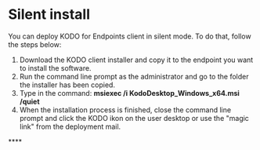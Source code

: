 # Silent install

You can deploy KODO for Endpoints client in silent mode. To do that, follow the steps below:

1. Download the KODO client installer and copy it to the endpoint you want to install the software.
2. Run the command line prompt as the administrator and go to the folder the installer has been copied. 
3. Type in the command: **msiexec /i KodoDesktop\_Windows\_x64.msi /quiet**
4. When the installation process is finished, close the command line prompt and click the KODO ikon on the user desktop or use the "magic link" from the deployment mail.

\*\*\*\*

